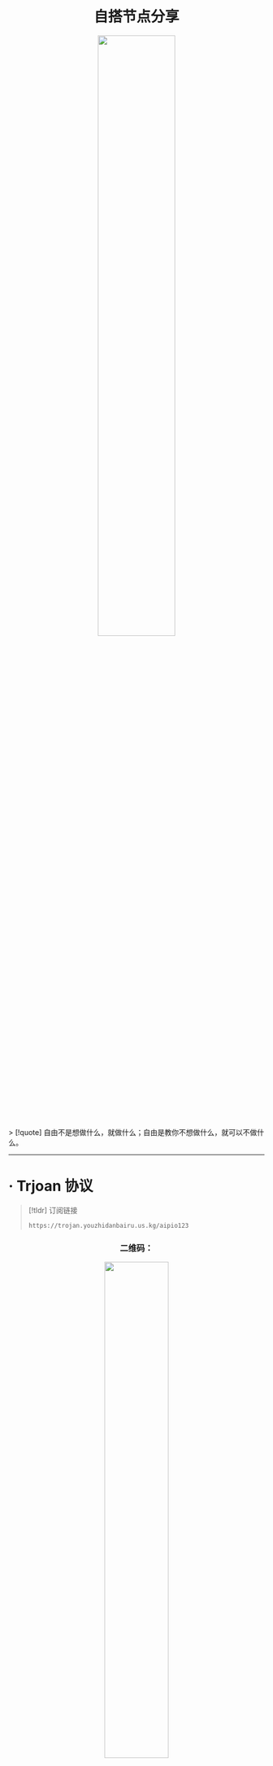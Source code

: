 # <center><span class="animate-move-bg bg-gradient-to-r from-[#2CD5FFFF] via-[#349CEBFF] to-[#2CD5FFFF] bg-[length:400%] bg-clip-text text-transparent">自搭节点分享</span></center>

<div class="bg-black">
<center><img src="https://flowershow.youzhidanbairu.cloudns.biz/assets/img/7a612248-eb25-4517-951e-7731497c9a37.gif" width="55%" height="auto"/></center>
</div>
> [!quote] 自由不是想做什么，就做什么；自由是教你不想做什么，就可以不做什么。

---
# <span class="animate-move-bg bg-gradient-to-r from-[#2CD5FFFF] via-[#349CEBFF] to-[#2CD5FFFF] bg-[length:400%] bg-clip-text text-transparent">· Trjoan 协议</span>

> [!tldr] 订阅链接
>```html
>https://trojan.youzhidanbairu.us.kg/aipio123
>```
<center><h3>二维码：</h3></center>
<center><img src="https://gcore.jsdelivr.net/gh/baib-web/img/202409221336814.png"width="50%" height="auto" /></center>
# <span class="animate-move-bg bg-gradient-to-r from-[#2CD5FFFF] via-[#349CEBFF] to-[#2CD5FFFF] bg-[length:400%] bg-clip-text text-transparent">· Vless 协议</span>

> [!tldr] 订阅链接
>```html
>https://vless.youzhidanbairu.us.kg/c355a887-93a3-4be3-8455-facc0a6e9845
>```
<center><h3>二维码：</h3></center>
<center><img src="https://gcore.jsdelivr.net/gh/baib-web/img/202409221332296.png"width="50%" height="auto" /></center>

<center><h3>我的服务器vless节点</h3></center>
> [!tldr] 节点链接
> ```html
> vless://98cafa1e-a7c4-44fb-b518-f771f3fe9148@148.135.66.234:13930?path=%2Fyvyvyv&security=none&encryption=none&type=ws#euqkhvb3
> ```
<center><h3>二维码：</h3></center>
<center><img src="https://flowershow.youzhidanbairu.cloudns.biz/assets/img/photo_2024-10-23_22-28-58.jpg" width="50%" height="auto"/></center>

> [!tldr] 节点链接
> ```html
> vless://a9f80339-b687-4775-bac7-b3ef4928ffc3@148.135.66.234:19135?security=none&encryption=none&headerType=none&type=tcp#1jzw7n3v
> ```
<center><h3>二维码：</h3></center>
<center><img src="https://flowershow.youzhidanbairu.cloudns.biz/assets/img/photo_2024-10-23_22-29-04.jpg" width="50%" height="auto"/></center>
# <div class="flex items-center"><img src="https://flowershow.youzhidanbairu.cloudns.biz/assets/Construction.png" alt="Construction" width="55" height="auto" class="m-0" /><span class="animate-move-bg bg-gradient-to-r from-[#2CD5FFFF] via-[#349CEBFF] to-[#2CD5FFFF] bg-[length:400%] bg-clip-text text-transparent">由此迎来结束</span><img src="https://flowershow.youzhidanbairu.cloudns.biz/assets/Construction.png" alt="Construction" width="55" height="auto" class="m-0" /></div>
<div class="flex items-center">祝冲浪愉快<img src="https://flowershow.youzhidanbairu.cloudns.biz/assets/Woman%20Surfing%20Medium-Light%20Skin%20Tone.png" alt="Woman Surfing Medium-Light Skin Tone" width="25" height="25" class="m-0"/></div>

> [!example] 相关文章
> 